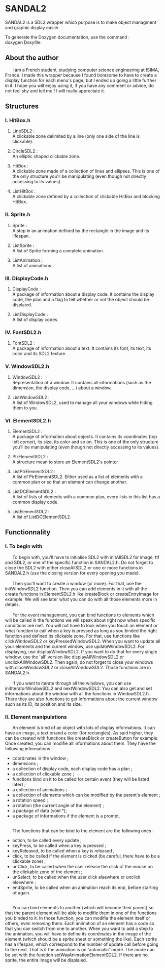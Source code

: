 # SANDAL2

SANDAL2 is a SDL2 wrapper which purpose is to make object managment and
graphic display easier.

To generate the Doxygen documentation, use the command :<br/>
    doxygen Doxyfile

## About the author

&nbsp;&nbsp;&nbsp;&nbsp;&nbsp;&nbsp;I am a French student, studying computer science engineering at ISIMA, France. 
I made this wrapper because I found boresome to have to create a display function for each menu's page, but I ended 
up going a little further in it. I hope you will enjoy using it, if you have any comment or advice, do not feel shy 
and tell me ! I will really appreciate it.

## Structures

### I. HitBox.h

  1. LineSDL2 : <br/>
    A clickable zone delimited by a line (only one side of the line is clickable).

  2. CircleSDL2 :<br/>
    An elliptic shaped clickable zone.

  3. HitBox :<br/>
    A clickable zone made of a collection of lines and ellipses.
    This is one of the only structure you'll be manipulating (even though not directly accessing to its values).

  4. ListHitBox : <br/>
    A clickable zone defined by a collection of clickable HitBox and blocking HitBox.

### II. Sprite.h

  1. Sprite :<br/>
    A step in an animation defined by the rectangle in the image and its lifespan.

  2. ListSprite :<br/>
    A list of Sprite forming a complete animation.

  3. ListAnimation :<br/>
    A list of animations.

### III. DisplayCode.h

  1. DisplayCode : <br/>
    A package of information about a display code. It contains the display code, the plan and a flag to tell whether or not
    the object should be displaied.

  2. ListDisplayCode : <br/>
    A list of display codes.

### IV. FontSDL2.h

  1. FontSDL2 :<br/>
    A package of information about a text. It contains its font, its text, its color and its SDL2 texture.

### V. WindowSDL2.h

  1. WindowSDL2 :<br/>
    Representation of a window. It contains all informations (such as the dimension, the display code, ...) about a window.

  2. ListWindowSDL2 :<br/>
    A list of WindowSDL2, used to manage all your windows while hiding them to you.

### VI. ElementSDL2.h

  1. ElementSDL2 :<br/>
    A package of information about objects. It contains its coordinates (top left corner), its size, its color and so on.
    This is one of the only structure you'll be manipulating (even though not directly accessing to its values).

  2. PtrElementSDL2 :<br/>
    A structure mean to store an ElementSDL2's pointer

  3. ListPtrElementSDL2 :<br/>
    A list of PtrElementSDL2. Either used as a list of elements with a common plan or so that an element can change another.

  4. ListDCElementSDL2 :<br/>
    A list of lists of elements with a common plan, every lists in this list has a common display code.

  5. ListElementSDL2 :<br/>
    A list of ListDCElementSDL2.

## Functionnality

### I. To begin with

&nbsp;&nbsp;&nbsp;&nbsp;&nbsp;&nbsp;To begin with, you'll have to initialise SDL2 with initAllSDL2 for image, ttf and SDL2, or one of the
specific function in SANDAL2.h. Do not forget to close the SDL2 with either closeAllSDL2 or one or more functions
in SANDAL2.h (use the closing version for every opening you made).<br/><br/>
&nbsp;&nbsp;&nbsp;&nbsp;&nbsp;&nbsp;Then you'll want to create a window (or more). For that, use the initWindowSDL2 function. Then you can add
elements in it with all the create functions in ElementSDL2.h like createBlock or createEntryImage for example.
We will see later what you can do with all those elements more in details.<br/><br/>
&nbsp;&nbsp;&nbsp;&nbsp;&nbsp;&nbsp;For the event management, you can bind functions to elements which will be called in the functions we will speak
about right now when specific conditions are met. You will not have to look when you touch an element or what
function to call when a key is pressed as long as you binded the right function and defined its clickable zone. For that, use functions like clickWindowSDL2 or keyPressedWindowSDL2.
When you want to update all your elements and the current window, use updateWindowSDL2. For displaying, use displayWindowSDL2.
If you want to do that for every single window, use the 'all' version like displayAllWindowSDL2 or unclickAllWindowSDL2.
Then again, do not forget to close your windows with closeWindowSDL2 or closeAllWindowSDL2.
Those functions are in SANDAL2.h.<br/><br/>
&nbsp;&nbsp;&nbsp;&nbsp;&nbsp;&nbsp;If you want to iterate through all the windows, you can use initIteratorWindowSDL2 and nextWindowSDL2. You can 
also get and set informations about the window with all the functions in WindowSDL2.h. There they are also functions to
 get informations about the current window such as its ID, its position and its size.<br/>

### II. Element manipulations

&nbsp;&nbsp;&nbsp;&nbsp;&nbsp;&nbsp;An element is kind of an object with lots of display informations. It can have an image, a text or/and a color (for rectangles).
As said higher, they can be created with functions like createBlock or createButton for example. Once created, you can
modifie all informations about them. They have the following informations :
* coordinates in the window ;
* dimensions ;
* a collection of display code, each display code has a plan ;
* a collection of clickable zone ;
* functions bind on it to be called for certain event (they will be listed later) ;
* a collection of animations ;
* a collection of elements which can be modified by the parent's element ;
* a rotation speed ;
* a rotation (the current angle of the element) ;
* a package of data (void *);
* a package of informations if the element is a prompt.
<br/><br/>

&nbsp;&nbsp;&nbsp;&nbsp;&nbsp;&nbsp;The functions that can be bind to the element are the following ones :
* action, to be called every update ;
* keyPress, to be called when a key is pressed ;
* keyReleased, to be called when a key is released ;
* click, to be called if the element is clicked (be careful, there have to be a clickable zone) ;
* unClick, to be called when the user release the click of the mouse on the clickable zone of the element ;
* unSelect, to be called when the user click elsewhere or unclick elsewhere ;
* endSprite, to be called when an animation reach its end, before starting of again.
<br/><br/>

&nbsp;&nbsp;&nbsp;&nbsp;&nbsp;&nbsp;You can bind elements to another (which will become their parent) so that the parent element will be able to modifie them in one of
the functions you binded to it. In those function, you can modifie the element itself or others, even removing them.
Each animation of an element has a code so that you can switch from one to another. When you want to add a step
to the animation, you will have to define its coordinates in the image of the element (which should be a sprite sheet
or something the like). Each sprite has a lifespan, which correspond to the number of update call before going to the
next. That is if the animation is on 'automatic' mode. The mode can be set with the function setWayAnimationElementSDL2.
If there are no sprite, the entire image will be displaied.
<br/><br/>